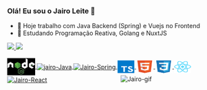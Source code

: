 ### Olá! Eu sou o Jairo Leite 👋

- 🔭 Hoje trabalho com Java Backend (Spring) e Vuejs no Frontend
- 🌱 Estudando Programação Reativa, Golang e NuxtJS 

<div>
  <a href="https://github.com/jairoleite">
  <img height="180em" src="https://github-readme-stats.vercel.app/api?username=jairoleite&show_icons=true&theme=dracula&include_all_commits=true&count_private=true"/>
  <img height="180em" src="https://github-readme-stats.vercel.app/api/top-langs/?username=jairoleite&layout=compact&langs_count=7&theme=dracula"/>
</div>
  
<div style="display: inline_block"><br>
    <img align="center" alt="Jairo-Node" height="40" width="65" src="/node.svg">
  <img align="center" alt="jairo-Java" height="40" width="50" src="https://camo.githubusercontent.com/7b23e6c442adf9ef0714d6b52c2621b3ebef58bcc2f101b8dabab05904201e4f/68747470733a2f2f63646e2e69636f6e73636f75742e636f6d2f69636f6e2f667265652f706e672d3235362f6a6176612d34332d3536393330352e706e67">
   <img align="center" alt="Jairo-Spring" height="40" width="45" src="https://img.icons8.com/color/48/000000/spring-logo.png">
  <img align="center" alt="Jairo-Ts" height="30" width="40" src="https://raw.githubusercontent.com/devicons/devicon/master/icons/typescript/typescript-plain.svg">
  <img align="center" alt="Jairo-HTML" height="30" width="40" src="https://raw.githubusercontent.com/devicons/devicon/master/icons/html5/html5-original.svg">
  <img align="center" alt="Jairo-CSS" height="30" width="40" src="https://raw.githubusercontent.com/devicons/devicon/master/icons/css3/css3-original.svg">
  <img align="right" height="180" width="240" alt="Jairo-gif" src="https://c.tenor.com/N-fJ0Azh_ykAAAAC/cat-computer.gif">
  <img align="center" alt="Jairo-React" height="30" width="40" src="https://raw.githubusercontent.com/devicons/devicon/master/icons/react/react-original.svg">
  <img align="center" alt="Jairo-React" height="30" width="40" src="https://upload.wikimedia.org/wikipedia/commons/thumb/9/95/Vue.js_Logo_2.svg/1184px-Vue.js_Logo_2.svg.png">

  
</div>  

